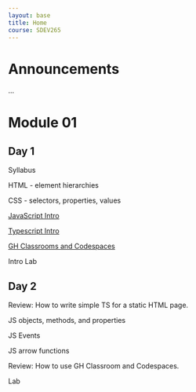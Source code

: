 ```yaml
---
layout: base
title: Home
course: SDEV265
---
```


# Announcements

...

# Module 01

## Day 1

Syllabus

HTML - element hierarchies

CSS - selectors, properties, values

[JavaScript Intro](../SDEV255/javascript_intro.md)

[Typescript Intro](typescript_intro.md)

[GH Classrooms and Codespaces](../common/git.html?course=SDEV264)

Intro Lab

## Day 2

Review: How to write simple TS for a static HTML page.

JS objects, methods, and properties

JS Events

JS arrow functions

Review: How to use GH Classroom and Codespaces.

Lab
